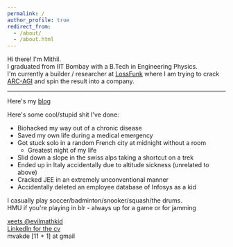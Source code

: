 ```yaml
---
permalink: /
author_profile: true
redirect_from:
  - /about/
  - /about.html
---
```

Hi there! I'm Mithil.  
I graduated from IIT Bombay with a B.Tech in Engineering Physics.  
I'm currently a builder / researcher at [LossFunk](https://lossfunk.com/) where I am trying to crack [ARC-AGI](http://arcprize.org/) and spin the result into a company. 

---
Here's my [blog](/blog/)  

Here's some cool/stupid shit I've done:
- Biohacked my way out of a chronic disease  
- Saved my own life during a medical emergency 
- Got stuck solo in a random French city at midnight without a room 
  - Greatest night of my life
- Slid down a slope in the swiss alps taking a shortcut on a trek
- Ended up in Italy accidentally due to altitude sickness (unrelated to above)
- Cracked JEE in an extremely unconventional manner
- Accidentally deleted an employee database of Infosys as a kid

I casually play soccer/badminton/snooker/squash/the drums.  
HMU if you're playing in blr - always up for a game or for jamming

[xeets @evilmathkid](x.com/evilmathkid)  
[LinkedIn for the cv](www.linkedin.com/in/mvakde)  
mvakde [11 + 1] at gmail

<!-- Todo?
- (Some of) the craziest things I did
- My Paris trip
- My failures (cancelling 3 research projects, depression, foray into placements/non-tech)
- Dance videos like Akshay's blog?
- Chris olah like date me page?-->